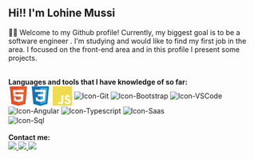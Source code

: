 ## Hi!! I'm Lohine Mussi

👩🏻 Welcome to my Github profile! Currently, my biggest goal is to be a software engineer . I'm studying and would like to find my first job in the area. I focused on the front-end area and in this profile I present some projects. 

<meta name="viewport" content="width=device-width, initial-scale=1.0, minimum-scale=1.0">


<div style="display: inline_block"><br>
  <strong>Languages and tools that I have knowledge of so far:</strong><br>
  <img align="center" alt="Icon-HTML" height="40" width="40" src="https://raw.githubusercontent.com/devicons/devicon/master/icons/html5/html5-original.svg" title="HTMl">
  <img align="center" alt="Icon-CSS" height="40" width="40" src="https://raw.githubusercontent.com/devicons/devicon/master/icons/css3/css3-original.svg" title="CSS">
  <img align="center" alt="Icon-Js" height="40" width="40" src="https://raw.githubusercontent.com/devicons/devicon/master/icons/javascript/javascript-plain.svg" title="JavaScript">
  <img align="center" alt="Icon-Git" height="40" width="40" src="https://cdn.jsdelivr.net/gh/devicons/devicon/icons/git/git-original.svg" title="Git">
  <img align="center" alt="Icon-Bootstrap" height="40" width="40" src="https://cdn.jsdelivr.net/gh/devicons/devicon/icons/bootstrap/bootstrap-plain.svg" title="Bootstrap"/>
  <img align="center" alt="Icon-VSCode" height="40" width="40" src="https://cdn.jsdelivr.net/gh/devicons/devicon/icons/vscode/vscode-original.svg" title="VS Code">
  <img align="center" alt="Icon-Angular" height="45" width="45" src="https://user-images.githubusercontent.com/12867589/212189633-87cb3b62-310c-47f8-a1b5-5972203fa154.svg" title="Angular"/>
  <img align="center" alt="Icon-Typescript" height="40" width="40" src="https://cdn.jsdelivr.net/gh/devicons/devicon/icons/typescript/typescript-original.svg" title="Typescript"/>
  <img align="center" alt="Icon-Saas" height="40" width="40" src="https://cdn.jsdelivr.net/gh/devicons/devicon/icons/sass/sass-original.svg" title="Sass"/>
</div>
  <img align="center" alt="Icon-Sql" height="40" width="40" src="https://img.icons8.com/ios-glyphs/256/sql.png" title="Sql"/>
</div>

<div style="display: inline_block"><br>
  <strong>Contact me:</strong><br>
  <a href="https://www.linkedin.com/in/lohine-mussi-9983671b4/" target="_blank">
    <img src="https://img.shields.io/badge/LinkedIn-0077B5?style=for-the-badge&logo=linkedin&logoColor=white">
  </a>
  <a href="https://www.instagram.com/lmlohine/" target="_blank">
    <img src="https://img.shields.io/badge/Instagram-E4405F?style=for-the-badge&logo=instagram&logoColor=white">
  </a>
  <a href="mailto:lohine.mussi@gmail.com" target="_blank">
    <img src="https://img.shields.io/badge/Gmail-D14836?style=for-the-badge&logo=gmail&logoColor=white">
  </a>
</div>


